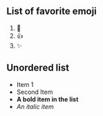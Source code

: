 ## List of favorite emoji

1. :poop:
2. :+1:
3. :sparkles:

## Unordered list

* Item 1
* Second Item
* **A bold item in the list**
* *An italic item*
